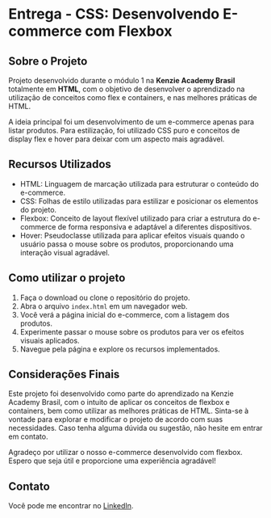 # Entrega - CSS: Desenvolvendo E-commerce com Flexbox

## Sobre o Projeto

Projeto desenvolvido durante o módulo 1 na **Kenzie Academy Brasil** totalmente em **HTML**, com o objetivo de desenvolver o aprendizado na utilização de conceitos como flex e containers, e nas melhores práticas de HTML.

A ideia principal foi um desenvolvimento de um e-commerce apenas para listar produtos. Para estilização, foi utilizado CSS puro e conceitos de display flex e hover para deixar com um aspecto mais agradável.

## Recursos Utilizados

- HTML: Linguagem de marcação utilizada para estruturar o conteúdo do e-commerce.
- CSS: Folhas de estilo utilizadas para estilizar e posicionar os elementos do projeto.
- Flexbox: Conceito de layout flexível utilizado para criar a estrutura do e-commerce de forma responsiva e adaptável a diferentes dispositivos.
- Hover: Pseudoclasse utilizada para aplicar efeitos visuais quando o usuário passa o mouse sobre os produtos, proporcionando uma interação visual agradável.

## Como utilizar o projeto

1. Faça o download ou clone o repositório do projeto.
2. Abra o arquivo `index.html` em um navegador web.
3. Você verá a página inicial do e-commerce, com a listagem dos produtos.
4. Experimente passar o mouse sobre os produtos para ver os efeitos visuais aplicados.
5. Navegue pela página e explore os recursos implementados.

## Considerações Finais

Este projeto foi desenvolvido como parte do aprendizado na Kenzie Academy Brasil, com o intuito de aplicar os conceitos de flexbox e containers, bem como utilizar as melhores práticas de HTML. Sinta-se à vontade para explorar e modificar o projeto de acordo com suas necessidades. Caso tenha alguma dúvida ou sugestão, não hesite em entrar em contato.

Agradeço por utilizar o nosso e-commerce desenvolvido com flexbox. Espero que seja útil e proporcione uma experiência agradável!

## Contato

Você pode me encontrar no [LinkedIn](https://www.linkedin.com/in/lucasbatista-dev/).
